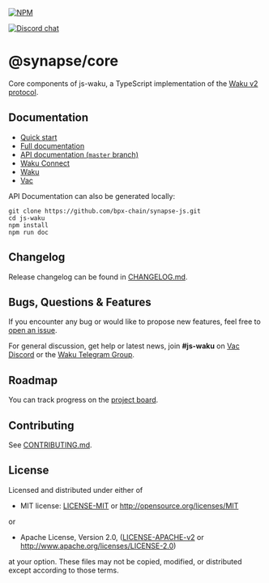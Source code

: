 [![NPM](https://nodei.co/npm/@synapse/core.png)](https://npmjs.org/package/@synapse/core)

[![Discord chat](https://img.shields.io/discord/864066763682218004.svg?logo=discord&colorB=7289DA)](https://discord.gg/Nrac59MfSX)

# @synapse/core

Core components of js-waku, a TypeScript implementation of the [Waku v2 protocol](https://rfc.vac.dev/spec/10/).

## Documentation

- [Quick start](https://docs.wakuconnect.dev/docs/quick_start/)
- [Full documentation](https://docs.wakuconnect.dev/)
- [API documentation (`master` branch)](https://js.waku.org/)
- [Waku Connect](https://wakuconnect.dev/)
- [Waku](https://wakunetwork.com/)
- [Vac](https://vac.dev/)

API Documentation can also be generated locally:

```shell
git clone https://github.com/bpx-chain/synapse-js.git
cd js-waku
npm install
npm run doc
```

## Changelog

Release changelog can be found in [CHANGELOG.md](https://github.com/bpx-chain/synapse-js/blob/master/packages/core/CHANGELOG.md).

## Bugs, Questions & Features

If you encounter any bug or would like to propose new features, feel free to [open an issue](https://github.com/bpx-chain/synapse-js/issues/new/).

For general discussion, get help or latest news, join **#js-waku** on [Vac Discord](https://discord.gg/Nrac59MfSX) or the [Waku Telegram Group](https://t.me/waku_org).

## Roadmap

You can track progress on the [project board](https://github.com/orgs/waku-org/projects/2/views/1).

## Contributing

See [CONTRIBUTING.md](https://github.com/bpx-chain/synapse-js/blob/master/CONTRIBUTING.md).

## License

Licensed and distributed under either of

- MIT license: [LICENSE-MIT](https://github.com/bpx-chain/synapse-js/blob/master/LICENSE-MIT) or http://opensource.org/licenses/MIT

or

- Apache License, Version 2.0, ([LICENSE-APACHE-v2](https://github.com/bpx-chain/synapse-js/blob/master/LICENSE-APACHE-v2) or http://www.apache.org/licenses/LICENSE-2.0)

at your option. These files may not be copied, modified, or distributed except according to those terms.
